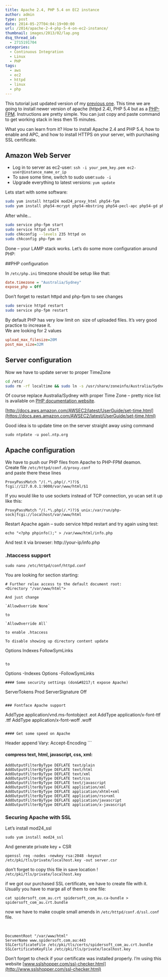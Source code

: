 ```yaml
---
title: Apache 2.4, PHP 5.4 on EC2 instance
author: admin
type: post
date: 2014-05-27T04:04:19+00:00
url: /2014/apache-2-4-php-5-4-on-ec2-instance/
thumbnail: images/2013/02/lap.png
dsq_thread_id:
  - 2715191704
categories:
  - Continuous Integration
  - Linux
  - PHP
tags:
  - aws
  - ec2
  - httpd
  - linux
  - php
---
```


This tutorial just updated version of my [previous one][1]. This time we are going to install newer version of apache (httpd 2.4), PHP 5.4 but as a [PHP-FPM](https://wiki.apache.org/httpd/PHP-FPM). Instructions are pretty simple. You can just copy and paste command to get working stack in less then 15 minutes.

What you can learn from it? How to install Apache 2.4 and PHP 5.4, how to enable and APC, and how to install HTTPS on your server, with purchasing SSL certificate.

<!--more-->


## Amazon Web Server

* Log in to server as ec2-user: `ssh -i your_pem_key.pem ec2-user@instance_name_or_ip`
* To save some time, switch to sudo user:`sudo -i`
* Upgrade everything to latest versions: `yum update`

Lets start with some software:

```bash
sudo yum install httpd24 mod24_proxy_html php54-fpm 
sudo yum install php54-mcrypt php54-mbstring php54-pecl-apc php54-gd php54-mysql php54-xml
```

After while&#8230;

```bash
sudo service php-fpm start
sudo service httpd start
sudo chkconfig --levels 235 httpd on
sudo chkconfig php-fpm on
```

Done &#8211; your LAMP stack works. Let&#8217;s do some more configuration around PHP:

##PHP configuration

In `/etc/php.ini` timezone should be setup like that:

```ini
date.timezone = "Australia/Sydney"
expose_php = Off
```

Don&#8217;t forget to restart httpd and php-fpm to see changes

```bash
sudo service httpd restart
sudo service php-fpm restart
```

By default PHP has very low limit on  size of uploaded files. It&#8217;s very good practice to increase it.  
We are looking for 2 values

```ini
upload_max_filesize=20M
post_max_size=32M
```

## Server configuration

Now we have to update server to proper TimeZone

```bash
cd /etc/
sudo rm -rf localtime && sudo ln -s /usr/share/zoneinfo/Australia/Sydney localtime
```

Of course replace Australia/Sydney with proper Time Zone &#8211; pretty nice list is available on [PHP documentation website](https://www.php.net/manual/en/timezones.php).

[http://docs.aws.amazon.com/AWSEC2/latest/UserGuide/set-time.html](https://docs.aws.amazon.com/AWSEC2/latest/UserGuide/set-time.html)

Good idea is to update time on the server straight away using command

`sudo ntpdate -u pool.ntp.org`

## Apache configuration

We have to push our PHP files from Apache to PHP-FPM deamon.  
Create file `/etc/httpd/conf.d/proxy.conf`  
and paste there these lines

`ProxyPassMatch ^/(.*\.php(/.*)?)$ fcgi://127.0.0.1:9000/var/www/html/$1`

If you would like to use sockets instead of TCP connection, yo ucan set it up like this:

`ProxyPassMatch ^/(.*\.php(/.*)?)$ unix:/var/run/php-sock|fcgi://localhost/var/www/html`

Restart Apache again &#8211; sudo service httpd restart and try again using test:

`echo "<?php phpinfo();" > /var/www/html/info.php`

And test it via browser: http://your-ip/info.php

### .htaccess support

`sudo nano /etc/httpd/conf/httpd.conf`  

You are looking for section starting:

```
# Further relax access to the default document root:
<Directory "/var/www/html">
```
```
And just change  

`AllowOverride None`  

to  

`AllowOverride All`  

to enable .htaccess  

To disable showing up directory content update

```
Options Indexes FollowSymLinks
```

to

```
Options -Indexes 
Options -FollowSymLinks
```
#### Some security settings (don&#8217;t expose Apache)

```
ServerTokens Prod
ServerSignature Off
```

### Fontface Apache support

```
AddType application/vnd.ms-fontobject .eot
AddType application/x-font-ttf .ttf
AddType application/x-font-woff .woff
```

#### Get some speed on Apache

```
<IfModule mod_headers.c>
  <FilesMatch "\.(js|css|xml|gz)$">
    Header append Vary: Accept-Encoding
</FilesMatch>
</IfModule>
```

#### compress text, html, javascript, css, xml:

```
AddOutputFilterByType DEFLATE text/plain
AddOutputFilterByType DEFLATE text/html
AddOutputFilterByType DEFLATE text/xml
AddOutputFilterByType DEFLATE text/css
AddOutputFilterByType DEFLATE text/javascript
AddOutputFilterByType DEFLATE application/xml
AddOutputFilterByType DEFLATE application/xhtml+xml
AddOutputFilterByType DEFLATE application/rss+xml
AddOutputFilterByType DEFLATE application/javascript
AddOutputFilterByType DEFLATE application/x-javascript
```

### Securing Apache with SSL

Let&#8217;s install mod24_ssl

```
sudo yum install mod24_ssl
```

And generate private key + CSR

```
openssl req -nodes -newkey rsa:2048 -keyout /etc/pki/tls/private/localhost.key -out server.csr
```

don&#8217;t forget to copy this file in save location ! `/etc/pki/tls/private/localhost.key`

if we got our purchased SSL certificate, we have to create file with it. Usually you have to marge all of them to one file:

`cat spidersoft_com_au.crt spidersoft_com_au.ca-bundle > spidersoft_com_au.crt.bundle`

now we have to make couple small amends in `/etc/httpd/conf.d/ssl.conf` file.

&nbsp;

```
DocumentRoot "/var/www/html"
ServerName www.spidersoft.com.au:443
SSLCertificateFile /etc/pki/tls/certs/spidersoft_com_au.crt.bundle
SSLCertificateKeyFile /etc/pki/tls/private/localhost.key
```
Don’t forget to check if your certificate was installed properly. I’m using this website [www.sslshopper.com/ssl-checker.html](http://www.sslshopper.com/ssl-checker.html)

 [1]: /2013/apache-php-config-boilerplate/ "Amazon EC2 – Installing Apache and PHP boilerplate"